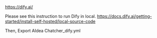 https://dify.ai/

Please see this instruction to run Dify in local.
https://docs.dify.ai/getting-started/install-self-hosted/local-source-code

Then, Export AIdea Chatcher_dify.yml
